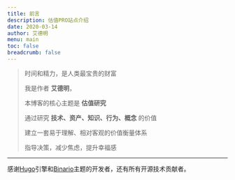 ```yaml
---
title: 前言
description: 估值PRO站点介绍
date: 2020-03-14
author: 艾德明
menu: main
toc: false
breadcrumb: false
---
```


> 时间和精力，是人类最宝贵的财富
>
> 我是作者 **艾德明**，
>
> 本博客的核心主题是 **估值研究**
>
> 通过研究 **技术、资产、知识、行为、概念** 的价值
>
> 建立一套易于理解、相对客观的价值衡量体系
>
> 指导决策，减少焦虑，提升幸福感

---

感谢[Hugo](https://gohugo.io/)引擎和[Binario](https://github.com/vimux/binario)主题的开发者，还有所有开源技术贡献者。


